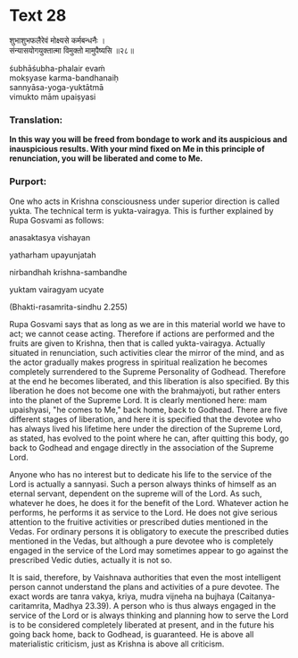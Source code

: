 # Text 28

शुभाशुभफलैरेवं मोक्ष्यसे कर्मबन्धनैः ।  
संन्यासयोगयुक्तात्मा विमुक्तो मामुपैष्यसि ॥२८॥

śubhāśubha-phalair evaḿ  
mokṣyase karma-bandhanaiḥ  
sannyāsa-yoga-yuktātmā  
vimukto mām upaiṣyasi



### Translation:

**In this way you will be freed from bondage to work and its auspicious and inauspicious results. With your mind fixed on Me in this principle of renunciation, you will be liberated and come to Me.**

### Purport:

One who acts in Krishna consciousness under superior direction is called yukta. The technical term is yukta-vairagya. This is further explained by Rupa Gosvami as follows:

anasaktasya vishayan

yatharham upayunjatah

nirbandhah krishna-sambandhe

yuktam vairagyam ucyate

(Bhakti-rasamrita-sindhu 2.255)

Rupa Gosvami says that as long as we are in this material world we have to act; we cannot cease acting. Therefore if actions are performed and the fruits are given to Krishna, then that is called yukta-vairagya. Actually situated in renunciation, such activities clear the mirror of the mind, and as the actor gradually makes progress in spiritual realization he becomes completely surrendered to the Supreme Personality of Godhead. Therefore at the end he becomes liberated, and this liberation is also specified. By this liberation he does not become one with the brahmajyoti, but rather enters into the planet of the Supreme Lord. It is clearly mentioned here: mam upaishyasi, "he comes to Me," back home, back to Godhead. There are five different stages of liberation, and here it is specified that the devotee who has always lived his lifetime here under the direction of the Supreme Lord, as stated, has evolved to the point where he can, after quitting this body, go back to Godhead and engage directly in the association of the Supreme Lord.

Anyone who has no interest but to dedicate his life to the service of the Lord is actually a sannyasi. Such a person always thinks of himself as an eternal servant, dependent on the supreme will of the Lord. As such, whatever he does, he does it for the benefit of the Lord. Whatever action he performs, he performs it as service to the Lord. He does not give serious attention to the fruitive activities or prescribed duties mentioned in the Vedas. For ordinary persons it is obligatory to execute the prescribed duties mentioned in the Vedas, but although a pure devotee who is completely engaged in the service of the Lord may sometimes appear to go against the prescribed Vedic duties, actually it is not so.

It is said, therefore, by Vaishnava authorities that even the most intelligent person cannot understand the plans and activities of a pure devotee. The exact words are tanra vakya, kriya, mudra vijneha na bujhaya (Caitanya-caritamrita, Madhya 23.39). A person who is thus always engaged in the service of the Lord or is always thinking and planning how to serve the Lord is to be considered completely liberated at present, and in the future his going back home, back to Godhead, is guaranteed. He is above all materialistic criticism, just as Krishna is above all criticism.